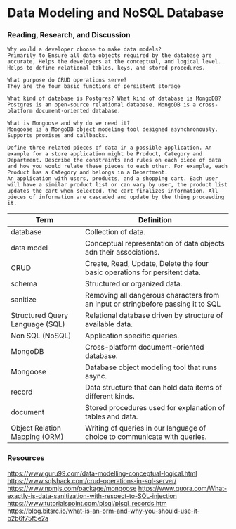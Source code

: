 # Data Modeling and NoSQL Database

### Reading, Research, and Discussion
    Why would a developer choose to make data models?
    Primarily to Ensure all data objects required by the database are accurate, Helps the developers at the conceptual, and logical level. Helps to define relational tables, keys, and stored procedures.
    
    What purpose do CRUD operations serve?
    They are the four basic functions of persistent storage
    
    What kind of database is Postgres? What kind of database is MongoDB?
    Postgres is an open-source relational database. MongoDB is a cross-platform document-oriented database.
    
    What is Mongoose and why do we need it?
    Mongoose is a MongoDB object modeling tool designed asynchronously. Supports promises and callbacks.
    
    Define three related pieces of data in a possible application. An example for a store application might be Product, Category and Department. Describe the constraints and rules on each piece of data and how you would relate these pieces to each other. For example, each Product has a Category and belongs in a Department.
    An application with users, products, and a shopping cart. Each user will have a similar product list or can vary by user, the product list updates the cart when selected, the cart finalizes information. All pieces of information are cascaded and update by the thing proceeding it.
    

|Term                                   |Definition                                                                                 |
| ------------------------------------- | ----------------------------------------------------------------------------------------- |
|database                               |Collection of data.                                                                        |
|data model                             |Conceptual representation of data objects adn their associations.                          |
|CRUD                                   |Create, Read, Update, Delete the four basic operations for persitent data.                 |
|schema                                 |Structured or organized data.                                                              |
|sanitize                               |Removing all dangerous characters from an input or stringbefore passing it to SQL          |
|Structured Query Language (SQL)        |Relational database driven by structure of available data.                                 |
|Non SQL (NoSQL)                        |Application specific queries.                                                              |
|MongoDB                                |Cross-platform document-oriented database.                                                 |
|Mongoose                               |Database object modeling tool that runs async.                                             |
|record                                 |Data structure that can hold data items of different kinds.                                |
|document                               |Stored procedures used for explanation of tables and data.                                 |
|Object Relation Mapping (ORM)          |Writing of queries in our language of choice to communicate with queries.                  |

### Resources
https://www.guru99.com/data-modelling-conceptual-logical.html
https://www.sqlshack.com/crud-operations-in-sql-server/
https://www.npmjs.com/package/mongoose
https://www.quora.com/What-exactly-is-data-sanitization-with-respect-to-SQL-injection
https://www.tutorialspoint.com/plsql/plsql_records.htm
https://blog.bitsrc.io/what-is-an-orm-and-why-you-should-use-it-b2b6f75f5e2a


